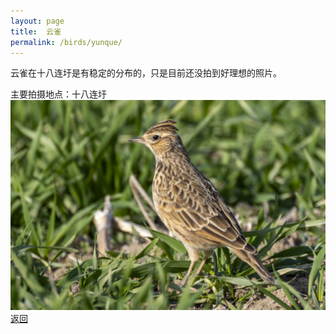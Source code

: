 ```yaml
---
layout: page
title: 	云雀
permalink: /birds/yunque/
---
```

云雀在十八连圩是有稳定的分布的，只是目前还没拍到好理想的照片。

主要拍摄地点：十八连圩
![](../picture/云雀/0U9A5379-CR3_DxO_DeepPRIMEXD.jpg)
[返回](../../)
